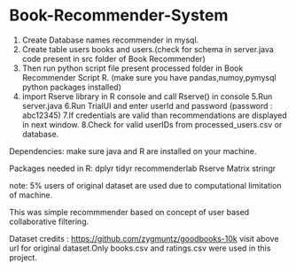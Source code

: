 # Book-Recommender-System
1. Create Database names recommender in mysql.
2. Create table users books and users.(check for schema in server.java code present in src folder of Book Recommender)
3. Then run python script file present processed folder in Book Recommender Script R. (make sure you have pandas,numoy,pymysql python packages installed)
4. import Rserve library in R console and call Rserve() in console
5.Run server.java
6.Run TrialUI and enter userId and password (password : abc12345)
7.If credentials are valid than recommendations are displayed in next window.
8.Check for valid userIDs from processed_users.csv or database.

Dependencies:
  make sure java and R are installed on your machine.
  
  Packages needed in R:
  dplyr
  tidyr
  recommenderlab
  Rserve
  Matrix
  stringr
  
  note: 5% users of original dataset are used due to computational limitation of machine.
  
  This was simple recommmender based on concept of user based collaborative filtering.
  
  Dataset credits : https://github.com/zygmuntz/goodbooks-10k
                    visit above url for original dataset.Only books.csv and ratings.csv were used in this project. 
